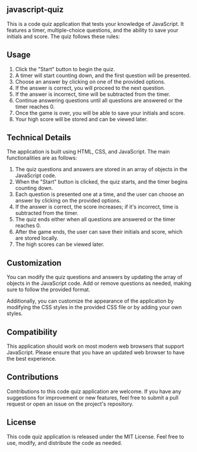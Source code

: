## javascript-quiz
This is a code quiz application that tests your knowledge of JavaScript. It features a timer, multiple-choice questions, and the ability to save your initials and score. The quiz follows these rules:

## Usage
1. Click the "Start" button to begin the quiz.
2. A timer will start counting down, and the first question will be presented.
3. Choose an answer by clicking on one of the provided options.
4. If the answer is correct, you will proceed to the next question.
5. If the answer is incorrect, time will be subtracted from the timer.
6. Continue answering questions until all questions are answered or the timer reaches 0.
7. Once the game is over, you will be able to save your initials and score.
8. Your high score will be stored and can be viewed later.
## Technical Details
The application is built using HTML, CSS, and JavaScript. The main functionalities are as follows:

1. The quiz questions and answers are stored in an array of objects in the JavaScript code.
2. When the "Start" button is clicked, the quiz starts, and the timer begins counting down.
3. Each question is presented one at a time, and the user can choose an answer by clicking on the provided options.
4. If the answer is correct, the score increases; if it's incorrect, time is subtracted from the timer.
5. The quiz ends either when all questions are answered or the timer reaches 0.
6. After the game ends, the user can save their initials and score, which are stored locally.
7. The high scores can be viewed later.
## Customization
You can modify the quiz questions and answers by updating the array of objects in the JavaScript code. Add or remove questions as needed, making sure to follow the provided format.

Additionally, you can customize the appearance of the application by modifying the CSS styles in the provided CSS file or by adding your own styles.

## Compatibility
This application should work on most modern web browsers that support JavaScript. Please ensure that you have an updated web browser to have the best experience.

## Contributions
Contributions to this code quiz application are welcome. If you have any suggestions for improvement or new features, feel free to submit a pull request or open an issue on the project's repository.

## License
This code quiz application is released under the MIT License. Feel free to use, modify, and distribute the code as needed.